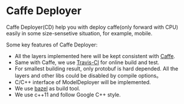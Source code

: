 # Caffe Deployer
Caffe Deployer(CD) help you with deploy caffe(only forward with CPU) easily in some size-sensetive situation, for example, mobile.

Some key features of Caffe Deployer:

 - All the layers implemented here will be kept consistent with [Caffe](https://github.com/BVLC/caffe). 
 - Same with Caffe, we use [Travis-CI](https://travis-ci.org/) for online build and test.
 - For smallest building result, only protobuf is hard depended. All the layers and other libs could be disabled by compile options。
 - C/C++ interface of ModelDeployer will be implemented.
 - We use [bazel](https://bazel.build/) as build tool. 
 - We use c++11 and follow Google C++ style.
